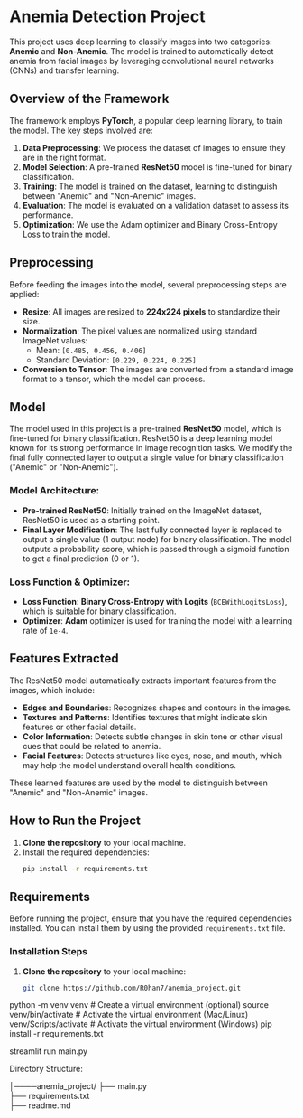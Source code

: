 # Anemia Detection Project

This project uses deep learning to classify images into two categories: **Anemic** and **Non-Anemic**. The model is trained to automatically detect anemia from facial images by leveraging convolutional neural networks (CNNs) and transfer learning.

## Overview of the Framework

The framework employs **PyTorch**, a popular deep learning library, to train the model. The key steps involved are:

1. **Data Preprocessing**: We process the dataset of images to ensure they are in the right format.
2. **Model Selection**: A pre-trained **ResNet50** model is fine-tuned for binary classification.
3. **Training**: The model is trained on the dataset, learning to distinguish between "Anemic" and "Non-Anemic" images.
4. **Evaluation**: The model is evaluated on a validation dataset to assess its performance.
5. **Optimization**: We use the Adam optimizer and Binary Cross-Entropy Loss to train the model.

## Preprocessing

Before feeding the images into the model, several preprocessing steps are applied:

- **Resize**: All images are resized to **224x224 pixels** to standardize their size.
- **Normalization**: The pixel values are normalized using standard ImageNet values:
  - Mean: `[0.485, 0.456, 0.406]`
  - Standard Deviation: `[0.229, 0.224, 0.225]`
- **Conversion to Tensor**: The images are converted from a standard image format to a tensor, which the model can process.

## Model

The model used in this project is a pre-trained **ResNet50** model, which is fine-tuned for binary classification. ResNet50 is a deep learning model known for its strong performance in image recognition tasks. We modify the final fully connected layer to output a single value for binary classification ("Anemic" or "Non-Anemic").

### Model Architecture:

- **Pre-trained ResNet50**: Initially trained on the ImageNet dataset, ResNet50 is used as a starting point.
- **Final Layer Modification**: The last fully connected layer is replaced to output a single value (1 output node) for binary classification. The model outputs a probability score, which is passed through a sigmoid function to get a final prediction (0 or 1).

### Loss Function & Optimizer:

- **Loss Function**: **Binary Cross-Entropy with Logits** (`BCEWithLogitsLoss`), which is suitable for binary classification.
- **Optimizer**: **Adam** optimizer is used for training the model with a learning rate of `1e-4`.

## Features Extracted

The ResNet50 model automatically extracts important features from the images, which include:

- **Edges and Boundaries**: Recognizes shapes and contours in the images.
- **Textures and Patterns**: Identifies textures that might indicate skin features or other facial details.
- **Color Information**: Detects subtle changes in skin tone or other visual cues that could be related to anemia.
- **Facial Features**: Detects structures like eyes, nose, and mouth, which may help the model understand overall health conditions.

These learned features are used by the model to distinguish between "Anemic" and "Non-Anemic" images.

## How to Run the Project

1. **Clone the repository** to your local machine.
2. Install the required dependencies:
   ```bash
   pip install -r requirements.txt


## Requirements

Before running the project, ensure that you have the required dependencies installed. You can install them by using the provided `requirements.txt` file.

### Installation Steps

1. **Clone the repository** to your local machine:

   ```bash
   git clone https://github.com/R0han7/anemia_project.git

python -m venv venv        # Create a virtual environment (optional)
source venv/bin/activate   # Activate the virtual environment (Mac/Linux)
venv/Scripts/activate      # Activate the virtual environment (Windows)
pip install -r requirements.txt

streamlit run main.py


Directory Structure:

│────anemia_project/
    ├── main.py                
├── requirements.txt       
├── readme.md             
